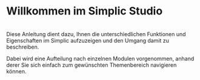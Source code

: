 # Willkommen im Simplic Studio
<br />
Diese Anleitung dient dazu, Ihnen die unterschiedlichen Funktionen und Eigenschaften im Simplic aufzuzeigen und den Umgang damit zu beschreiben.

Dabei wird eine Aufteilung nach einzelnen Modulen vorgenommen, anhand derer Sie sich einfach zum gewünschten Themenbereich navigieren können.

